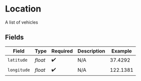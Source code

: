 # Location

A list of vehicles


## Fields

| Field              | Type               | Required           | Description        | Example            |
| ------------------ | ------------------ | ------------------ | ------------------ | ------------------ |
| `latitude`         | *float*            | :heavy_check_mark: | N/A                | 37.4292            |
| `longitude`        | *float*            | :heavy_check_mark: | N/A                | 122.1381           |